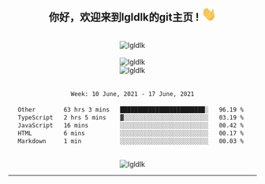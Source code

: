 <div align="center">
<h2> 你好，欢迎来到lgldlk的git主页 ! <img src="https://github.com/lgldlk/lgldlk/blob/main/gifs/Hi.gif" width="30px"></h2>
</div>

<div align="center">
 </br>
 <img src="http://aiitapp.cn:8091/?color=rgba(37,144,118,1)&shadowColor=rgba(12,16,20,1)&fontSize=120&&shadowOffsetX=9&shadowOffsetY=11" height="26px" alt="lgldlk" />
 </br>

   </br>
 <img src="https://github-readme-stats.vercel.app/api?username=lgldlk&show_icons=true&theme=gotham&locale=cn" alt="lgldlk" />
 

</br>

<img  src="http://github-readme-stats.vercel.app/api/top-langs/?username=lgldlk&show_icons=true&theme=gotham&locale=cn&layout=compact" alt="lgldlk"/>  
</br>
</br>

<!--START_SECTION:waka-->
```text
Week: 10 June, 2021 - 17 June, 2021

Other        63 hrs 3 mins   ████████████████████████░   96.19 % 
TypeScript   2 hrs 5 mins    ▓░░░░░░░░░░░░░░░░░░░░░░░░   03.19 % 
JavaScript   16 mins         ░░░░░░░░░░░░░░░░░░░░░░░░░   00.42 % 
HTML         6 mins          ░░░░░░░░░░░░░░░░░░░░░░░░░   00.17 % 
Markdown     1 min           ░░░░░░░░░░░░░░░░░░░░░░░░░   00.03 % 
```
<!--END_SECTION:waka-->

 </br>
  <img src="https://visitor-badge.glitch.me/badge?page_id=lgldlk" alt="lgldlk" />

---

 

